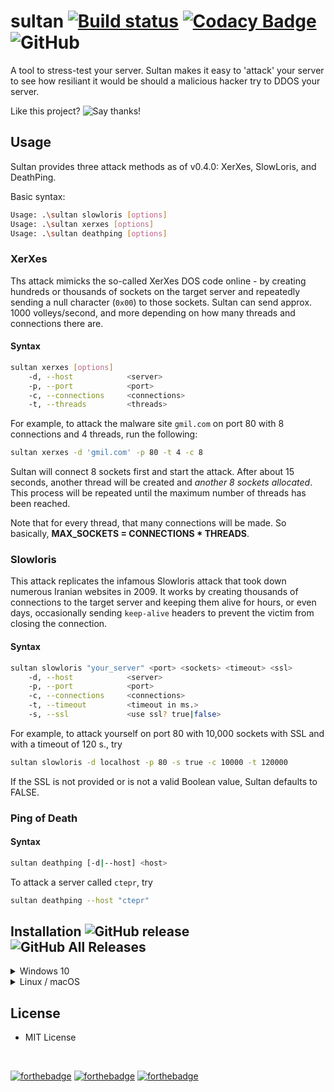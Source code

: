 # sultan [![Build status](https://ci.appveyor.com/api/projects/status/xhyyn53we4o20t3c?svg=true)](https://ci.appveyor.com/project/Kiedtl/sultan) [![Codacy Badge](https://api.codacy.com/project/badge/Grade/41f5a32b2d63424c9681c62ab6cdb752)](https://www.codacy.com/app/lptstr/sultan?utm_source=github.com&amp;utm_medium=referral&amp;utm_content=lptstr/sultan&amp;utm_campaign=Badge_Grade) ![GitHub](https://img.shields.io/github/license/lptstr/sultan.svg)

A tool to stress-test your server.
Sultan makes it easy to 'attack' your server to see how resiliant it would be should a malicious hacker try to DDOS your server.

Like this project? ![Say thanks!](https://img.shields.io/badge/Say%20Thanks-!-1EAEDB.svg)

## Usage
Sultan provides three attack methods as of v0.4.0: XerXes, SlowLoris, and DeathPing.

Basic syntax:
```bash
Usage: .\sultan slowloris [options]
Usage: .\sultan xerxes [options]
Usage: .\sultan deathping [options]
```

### XerXes
Ths attack mimicks the so-called XerXes DOS code online - by creating hundreds or thousands of sockets on the target server and repeatedly sending a null character (`0x00`) to those sockets. Sultan can send approx. 1000 volleys/second, and more depending on how many threads and connections there are.

#### Syntax 
```bash
sultan xerxes [options]
    -d, --host            <server>
    -p, --port            <port>
    -c, --connections     <connections>
    -t, --threads         <threads>
```

For example, to attack the malware site `gmil.com` on port 80 with 8 connections and 4 threads, run the following:
```bash
sultan xerxes -d 'gmil.com' -p 80 -t 4 -c 8
```

Sultan will connect 8 sockets first and start the attack. After about 15 seconds, another thread will be created and *another 8 sockets allocated*. This process will be repeated until the maximum number of threads has been reached.

Note that for every thread, that many connections will be made. So basically,
**MAX_SOCKETS = CONNECTIONS * THREADS**.

### Slowloris
This attack replicates the infamous Slowloris attack that took down numerous Iranian websites in 2009.
It works by creating thousands of connections to the target server and keeping them alive for hours, or even days, occasionally sending `keep-alive` headers to prevent the victim from closing the connection.

#### Syntax
```bash
sultan slowloris "your_server" <port> <sockets> <timeout> <ssl>
    -d, --host            <server>
    -p, --port            <port>
    -c, --connections     <connections>
    -t, --timeout         <timeout in ms.>
    -s, --ssl             <use ssl? true|false>
```

For example, to attack yourself on port 80 with 10,000 sockets with SSL and with a timeout of 120 s., try
```bash
sultan slowloris -d localhost -p 80 -s true -c 10000 -t 120000
```
If the SSL is not provided or is not a valid Boolean value, Sultan defaults to FALSE.

### Ping of Death
#### Syntax
```bash
sultan deathping [-d|--host] <host>
```
To attack a server called `ctepr`, try
```bash
sultan deathping --host "ctepr"
```

## Installation ![GitHub release](https://img.shields.io/github/release/lptstr/sultan.svg) ![GitHub All Releases](https://img.shields.io/github/downloads/lptstr/sultan/total.svg) 

<details>
    <summary>Windows 10</summary>
    <ul>
        <li>
            Try using <a href="https://scoop.sh">Scoop.</a><br>
            <div class="highlight highlight-source-shell">
                <pre>
                scoop bucket add lptstr https://github.com/lptstr/lptstr-scoop
                scoop install sultan
                </pre>
            </div>
        </li>
    </ul>
</details>

<details>
    <summary>Linux / macOS</summary>
    <ul>
        <li>
            Check the releases for the latest release, and download the appropriate <code>.zip</code> file for your platform. Then, add the <code>bin/Release/netcoreapp2.1/<platform>-<arch>/sultan(.exe)</code> file to your PATH.
        </li>
    </ul>
</details>

## License
  - MIT License

<br>

[![forthebadge](https://forthebadge.com/images/badges/built-by-developers.svg)](https://forthebadge.com) [![forthebadge](https://forthebadge.com/images/badges/powered-by-electricity.svg)](https://forthebadge.com) [![forthebadge](https://forthebadge.com/images/badges/gluten-free.svg)](https://forthebadge.com)
